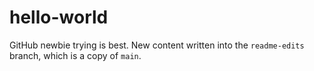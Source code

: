 # hello-world
GitHub newbie trying is best. 
New content written into the `readme-edits` branch, which is a copy of `main`. 
